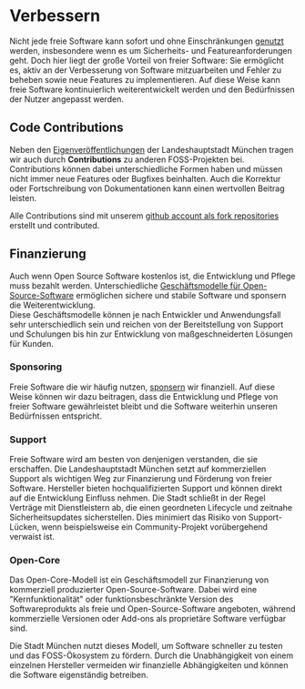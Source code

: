 
<script setup>
import TagTile from "../.vitepress/components/TagTile.vue";
</script>

# Verbessern

Nicht jede freie Software kann sofort und ohne Einschränkungen [genutzt](./use) werden, insbesondere wenn es um Sicherheits- und Featureanforderungen geht.
Doch hier liegt der große Vorteil von freier Software:
Sie ermöglicht es, aktiv an der Verbesserung von Software mitzuarbeiten und Fehler zu beheben sowie neue Features zu implementieren.
Auf diese Weise kann freie Software kontinuierlich weiterentwickelt werden und den Bedürfnissen der Nutzer angepasst werden.


## Code Contributions

Neben den [Eigenveröffentlichungen](./publish) der Landeshauptstadt München tragen wir auch durch __Contributions__ zu anderen FOSS-Projekten bei.
Contributions können dabei unterschiedliche Formen haben und müssen nicht immer neue Features oder Bugfixes beinhalten.
Auch die Korrektur oder Fortschreibung von Dokumentationen kann einen wertvollen Beitrag leisten.

Alle Contributions sind mit unserem [github account als fork repositories](https://github.com/orgs/it-at-m/repositories?type=fork) erstellt und contributed.

## Finanzierung

Auch wenn Open Source Software kostenlos ist, die Entwicklung und Pflege muss bezahlt werden.
Unterschiedliche [Geschäftsmodelle für Open-Source-Software](https://de.wikipedia.org/wiki/Gesch%C3%A4ftsmodelle_f%C3%BCr_Open-Source-Software) ermöglichen sichere und stabile Software und sponsern die Weiterentwicklung.  
Diese Geschäftsmodelle können je nach Entwickler und Anwendungsfall sehr unterschiedlich sein und reichen von der Bereitstellung von Support und Schulungen bis hin zur Entwicklung von maßgeschneiderten Lösungen für Kunden.

### Sponsoring

Freie Software die wir häufig nutzen, [sponsern](./sponsoring) wir finanziell.
Auf diese Weise können wir dazu beitragen, dass die Entwicklung und Pflege von freier Software gewährleistet bleibt und die Software weiterhin unseren Bedürfnissen entspricht.

<ClientOnly>
<TagTile
:available-tags="['sponsor']"
show-tags
show-excerpt
/>
</ClientOnly>


### Support

Freie Software wird am besten von denjenigen verstanden, die sie erschaffen.
Die Landeshauptstadt München setzt auf kommerziellen Support als wichtigen Weg zur Finanzierung und Förderung von freier Software.
Hersteller bieten hochqualifizierten Support und können direkt auf die Entwicklung Einfluss nehmen.
Die Stadt schließt in der Regel Verträge mit Dienstleistern ab, die einen geordneten Lifecycle und zeitnahe Sicherheitsupdates sicherstellen.
Dies minimiert das Risiko von Support-Lücken, wenn beispielsweise ein Community-Projekt vorübergehend verwaist ist.

<ClientOnly>
<TagTile
:available-tags="['support']"
show-tags
show-excerpt
/>
</ClientOnly>


### Open-Core

Das Open-Core-Modell ist ein Geschäftsmodell zur Finanzierung von kommerziell produzierter Open-Source-Software.
Dabei wird eine "Kernfunktionalität" oder funktionsbeschränkte Version des Softwareprodukts als freie und Open-Source-Software angeboten, während kommerzielle Versionen oder Add-ons als proprietäre Software verfügbar sind.

Die Stadt München nutzt dieses Modell, um Software schneller zu testen und das FOSS-Ökosystem zu fördern.
Durch die Unabhängigkeit von einem einzelnen Hersteller vermeiden wir finanzielle Abhängigkeiten und können die Software eigenständig betreiben.


<ClientOnly>
<TagTile
:available-tags="['opencore']"
show-tags
show-excerpt
/>
</ClientOnly>
